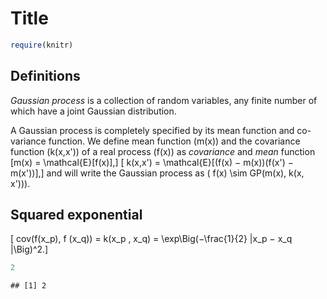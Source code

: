 # Title


```r
require(knitr)
```


## Definitions

_Gaussian process_ is a collection of random variables, any
finite number of which have a joint Gaussian distribution.

A Gaussian process is completely specified by its mean function and
co- variance function. We define mean function \(m(x)\) and the
covariance function \(k(x,x')\) of a real process \(f(x)\) as
_covariance_ and _mean_ function
\[m(x) = \mathcal{E}[f(x)],\]
\[ k(x,x') = \mathcal{E}[(f(x) − m(x))(f(x') − m(x'))],\]
and will write the Gaussian process as
\( f(x) \sim GP(m(x), k(x, x'))\).

## Squared exponential

\[ cov(f(x_p), f (x_q)) = k(x_p , x_q) =
    \exp\Big(−\frac{1}{2} |x_p − x_q |\Big)^2.\]


```r
2
```

```
## [1] 2
```
